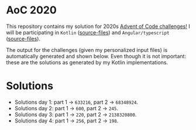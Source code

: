 # AoC 2020

This repository contains my solution for 2020s [Advent of Code challenges!](https://adventofcode.com/2020)
I will be participating in `Kotlin` ([source-files](https://github.com/KristofAchten/AoC2020/tree/master/kotlin/src)) and `Angular/typescript` ([source-files](https://github.com/KristofAchten/AoC2020/tree/master/angular/aoc/src/app)).

The output for the challenges (given my personalized input files) is automatically generated and shown below. Even though it is not important: these are the solutions as generated by my Kotlin implementations.

# Solutions
- Solutions day 1: part 1 -> `633216`, part 2 -> `68348924`.
- Solutions day 2: part 1 -> `600`, part 2 -> `245`.
- Solutions day 3: part 1 -> `220`, part 2 -> `2138320800`.
- Solutions day 4: part 1 -> `256`, part 2 -> `198`.
